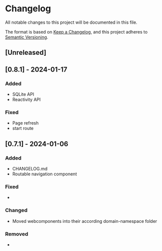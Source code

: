 # Changelog

All notable changes to this project will be documented in this file.

The format is based on [Keep a Changelog](https://keepachangelog.com/en/1.0.0/),
and this project adheres to [Semantic Versioning](https://semver.org/spec/v2.0.0.html).

## [Unreleased]

## [0.8.1] - 2024-01-17

### Added

- SQLite API
- Reactivity API

### Fixed

- Page refresh
- start route

## [0.7.1] - 2024-01-06

### Added

- CHANGELOG.md
- Routable navigation component

### Fixed

- 

### Changed

- Moved webcomponents into their according domain-namespace folder

### Removed

- 
